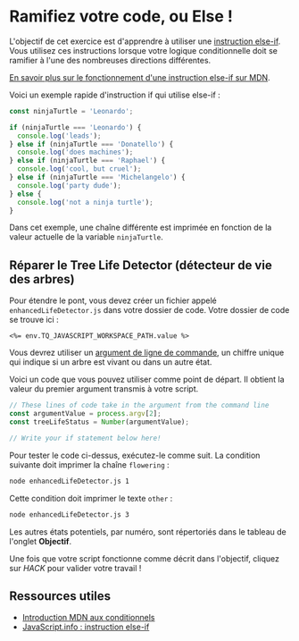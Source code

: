 # Ramifiez votre code, ou Else&nbsp;!

L'objectif de cet exercice est d'apprendre à utiliser une [instruction else-if](https://javascript.info/ifelse#several-conditions-else-if). Vous utilisez ces instructions lorsque votre logique conditionnelle doit se ramifier à l'une des nombreuses directions différentes.

[En savoir plus sur le fonctionnement d'une instruction else-if sur MDN](https://developer.mozilla.org/en-US/docs/Learn/JavaScript/Building_blocks/conditionals).

Voici un exemple rapide d'instruction if qui utilise else-if&nbsp;:

```js
const ninjaTurtle = 'Leonardo';

if (ninjaTurtle === 'Leonardo') {
  console.log('leads');
} else if (ninjaTurtle === 'Donatello') {
  console.log('does machines');
} else if (ninjaTurtle === 'Raphael') {
  console.log('cool, but cruel');
} else if (ninjaTurtle === 'Michelangelo') {
  console.log('party dude');
} else {
  console.log('not a ninja turtle');
}
```

Dans cet exemple, une chaîne différente est imprimée en fonction de la valeur actuelle de la variable `ninjaTurtle`.

## Réparer le Tree Life Detector (détecteur de vie des arbres)

Pour étendre le pont, vous devez créer un fichier appelé `enhancedLifeDetector.js` dans votre dossier de code. Votre dossier de code se trouve ici&nbsp;:

`<%= env.TQ_JAVASCRIPT_WORKSPACE_PATH.value %>`

Vous devrez utiliser un [argument de ligne de commande](https://nodejs.org/en/knowledge/command-line/how-to-parse-command-line-arguments/), un chiffre unique qui indique si un arbre est vivant ou dans un autre état.

Voici un code que vous pouvez utiliser comme point de départ. Il obtient la valeur du premier argument transmis à votre script.

```js
// These lines of code take in the argument from the command line
const argumentValue = process.argv[2];
const treeLifeStatus = Number(argumentValue);

// Write your if statement below here!

```

Pour tester le code ci-dessus, exécutez-le comme suit. La condition suivante doit imprimer la chaîne `flowering`&nbsp;:

```bash
node enhancedLifeDetector.js 1
```

Cette condition doit imprimer le texte `other`&nbsp;:

```bash
node enhancedLifeDetector.js 3
```

Les autres états potentiels, par numéro, sont répertoriés dans le tableau de l'onglet **Objectif**.

Une fois que votre script fonctionne comme décrit dans l'objectif, cliquez sur *HACK* pour valider votre travail&nbsp;!

## Ressources utiles

* [Introduction MDN aux conditionnels](https://developer.mozilla.org/en-US/docs/Learn/JavaScript/Building_blocks/conditionals)
* [JavaScript.info&nbsp;: instruction else-if](https://javascript.info/ifelse#several-conditions-else-if)